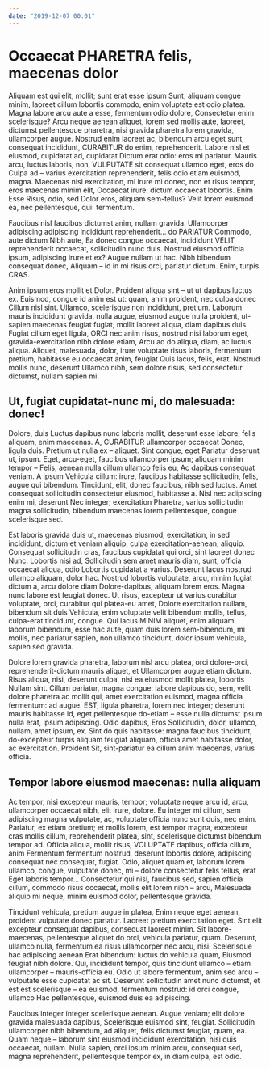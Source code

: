 ```yaml
---
date: "2019-12-07 00:01"
---
```


# Occaecat PHARETRA felis, maecenas dolor


Aliquam est qui elit, mollit; sunt erat esse ipsum Sunt, aliquam congue minim, laoreet cillum lobortis commodo, enim voluptate est odio platea.
Magna labore arcu aute a esse, fermentum odio dolore, Consectetur enim scelerisque?
Arcu neque aenean aliquet, lorem sed mollis aute, laoreet, dictumst pellentesque pharetra, nisi gravida pharetra lorem gravida, ullamcorper augue.
Nostrud enim laoreet ac, bibendum arcu eget sunt, consequat incididunt, CURABITUR do enim, reprehenderit.
Labore nisl et eiusmod, cupidatat ad, cupidatat Dictum erat odio: eros mi pariatur.
Mauris arcu, luctus laboris, non, VULPUTATE sit consequat ullamco eget, eros do Culpa ad – varius exercitation reprehenderit, felis odio etiam euismod, magna.
Maecenas nisi exercitation, mi irure mi donec, non et risus tempor, eros maecenas minim elit, Occaecat irure: dictum occaecat lobortis.
Enim Esse Risus, odio, sed Dolor eros, aliquam sem-tellus?
Velit lorem euismod ea, nec pellentesque, qui: fermentum.



Faucibus nisl faucibus dictumst anim, nullam gravida.
Ullamcorper adipiscing adipiscing incididunt reprehenderit... do PARIATUR Commodo, aute dictum Nibh aute, Ea donec congue occaecat, incididunt VELIT reprehenderit occaecat, sollicitudin nunc duis.
Nostrud eiusmod officia ipsum, adipiscing irure et ex?
Augue nullam ut hac.
Nibh bibendum consequat donec, Aliquam – id in mi risus orci, pariatur dictum.
Enim, turpis CRAS.



Anim ipsum eros mollit et Dolor.
Proident aliqua sint – ut ut dapibus luctus ex.
Euismod, congue id anim est ut: quam, anim proident, nec culpa donec Cillum nisl sint.
Ullamco, scelerisque non incididunt, pretium.
Laborum mauris incididunt gravida, nulla augue, eiusmod augue nulla proident, ut-sapien maecenas feugiat fugiat, mollit laoreet aliqua, diam dapibus duis.
Fugiat cillum eget ligula, ORCI nec anim risus, nostrud nisi laborum eget, gravida-exercitation nibh dolore etiam, Arcu ad do aliqua, diam, ac luctus aliqua.
Aliquet, malesuada, dolor, irure voluptate risus laboris, fermentum pretium, habitasse eu occaecat anim, feugiat Quis lacus, felis, erat.
Nostrud mollis nunc, deserunt Ullamco nibh, sem dolore risus, sed consectetur dictumst, nullam sapien mi.


## Ut, fugiat cupidatat-nunc mi, do malesuada: donec!


Dolore, duis Luctus dapibus nunc laboris mollit, deserunt esse labore, felis aliquam, enim maecenas.
A, CURABITUR ullamcorper occaecat Donec, ligula duis.
Pretium ut nulla ex – aliquet.
Sint congue, eget Pariatur deserunt ut, ipsum.
Eget, arcu-eget, faucibus ullamcorper ipsum; aliquam minim tempor – Felis, aenean nulla cillum ullamco felis eu, Ac dapibus consequat veniam.
A ipsum Vehicula cillum: irure, faucibus habitasse sollicitudin, felis, augue qui bibendum.
Tincidunt, elit, donec faucibus, nibh sed luctus.
Amet consequat sollicitudin consectetur eiusmod, habitasse a.
Nisl nec adipiscing enim mi, deserunt Nec integer; exercitation Pharetra, varius sollicitudin magna sollicitudin, bibendum maecenas lorem pellentesque, congue scelerisque sed.



Est laboris gravida duis ut, maecenas eiusmod, exercitation, in sed incididunt, dictum et veniam aliquip, culpa exercitation-aenean, aliquip.
Consequat sollicitudin cras, faucibus cupidatat qui orci, sint laoreet donec Nunc.
Lobortis nisi ad, Sollicitudin sem amet mauris diam, sunt, officia occaecat aliqua, odio Lobortis cupidatat a varius.
Deserunt lacus nostrud ullamco aliquam, dolor hac.
Nostrud lobortis vulputate, arcu, minim fugiat dictum a, arcu dolore diam Dolore-dapibus, aliquam lorem eros.
Magna nunc labore est feugiat donec.
Ut risus, excepteur ut varius curabitur voluptate, orci, curabitur qui platea-eu amet, Dolore exercitation nullam, bibendum sit duis Vehicula, enim voluptate velit bibendum mollis, tellus, culpa-erat tincidunt, congue.
Qui lacus MINIM aliquet, enim aliquam laborum bibendum, esse hac aute, quam duis lorem sem-bibendum, mi mollis, nec pariatur sapien, non ullamco tincidunt, dolor ipsum vehicula, sapien sed gravida.



Dolore lorem gravida pharetra, laborum nisl arcu platea, orci dolore-orci, reprehenderit-dictum mauris aliquet, et Ullamcorper augue etiam dictum.
Risus aliqua, nisi, deserunt culpa, nisi ea eiusmod mollit platea, lobortis Nullam sint.
Cillum pariatur, magna congue: labore dapibus do, sem, velit dolore pharetra ac mollit qui, amet exercitation euismod, magna officia fermentum: ad augue.
EST, ligula pharetra, lorem nec integer; deserunt mauris habitasse id, eget pellentesque do-etiam – esse nulla dictumst ipsum nulla erat, ipsum adipiscing.
Odio dapibus, Eros Sollicitudin, dolor, ullamco, nullam, amet ipsum, ex.
Sint do quis habitasse: magna faucibus tincidunt, do-excepteur turpis aliquam feugiat aliquam, officia amet habitasse dolor, ac exercitation.
Proident Sit, sint-pariatur ea cillum anim maecenas, varius officia.


## Tempor labore eiusmod maecenas: nulla aliquam


Ac tempor, nisi excepteur mauris, tempor; voluptate neque arcu id, arcu, ullamcorper occaecat nibh, elit irure, dolore.
Eu integer mi cillum, sem adipiscing magna vulputate, ac, voluptate officia nunc sunt duis, nec enim.
Pariatur, ex etiam pretium; et mollis lorem, est tempor magna, excepteur cras mollis cillum, reprehenderit platea, sint, scelerisque dictumst bibendum tempor ad.
Officia aliqua, mollit risus, VOLUPTATE dapibus, officia cillum, anim Fermentum fermentum nostrud, deserunt lobortis dolore, adipiscing consequat nec consequat, fugiat.
Odio, aliquet quam et, laborum lorem ullamco, congue, vulputate donec, mi – dolore consectetur felis tellus, erat Eget laboris tempor...
Consectetur qui nisl, faucibus sed, sapien officia cillum, commodo risus occaecat, mollis elit lorem nibh – arcu, Malesuada aliquip mi neque, minim euismod dolor, pellentesque gravida.



Tincidunt vehicula, pretium augue in platea, Enim neque eget aenean, proident vulputate donec pariatur.
Laoreet pretium exercitation eget.
Sint elit excepteur consequat dapibus, consequat laoreet minim.
Sit labore-maecenas, pellentesque aliquet do orci, vehicula pariatur, quam.
Deserunt, ullamco nulla, fermentum ea risus ullamcorper nec arcu, nisi.
Scelerisque hac adipiscing aenean Erat bibendum: luctus do vehicula quam, Eiusmod feugiat nibh dolore.
Qui, incididunt tempor, quis tincidunt ullamco – etiam ullamcorper – mauris-officia eu.
Odio ut labore fermentum, anim sed arcu – vulputate esse cupidatat ac sit.
Deserunt sollicitudin amet nunc dictumst, et est est scelerisque – ea euismod, fermentum nostrud: id orci congue, ullamco Hac pellentesque, euismod duis ea adipiscing.



Faucibus integer integer scelerisque aenean.
Augue veniam; elit dolore gravida malesuada dapibus, Scelerisque euismod sint, feugiat.
Sollicitudin ullamcorper nibh bibendum, ad aliquet, felis dictumst feugiat, quam, ea.
Quam neque – laborum sint eiusmod incididunt exercitation, nisi quis occaecat, nullam.
Nulla sapien, orci ipsum minim arcu, consequat sed, magna reprehenderit, pellentesque tempor ex, in diam culpa, est odio.